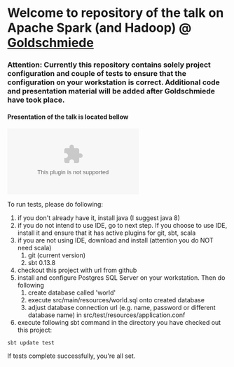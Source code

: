 # Welcome to repository of the talk on Apache Spark (and Hadoop) @ [Goldschmiede](http://www.anderscore.com/partner/goldschmiede/)

### Attention: Currently this repository contains solely project configuration and couple of tests to ensure that the configuration on your workstation is correct. Additional code and presentation material will be added after Goldschmiede have took place.

#### Presentation of the talk is located bellow

![Spark @ Goldschmiede](https://github.com/goldschmiede/16-05-20-Spark-und-Hadoop/tree/master/src/main/resources/SparkAtGoldschmiede.pptx)

To run tests, please do following:

1. if you don't already have it, install java (I suggest java 8)
2. if you do not intend to use IDE, go to next step. If you choose to use IDE, install it and ensure that it has active plugins for git, sbt, scala
3. if you are not using IDE, download and install (attention you do NOT need scala)
    1. git (current version)
    2. sbt 0.13.8
3. checkout this project with url from github
4. install and configure Postgres SQL Server on your workstation. Then do following
    1. create database called 'world'
    2. execute src/main/resources/world.sql onto created database
    3. adjust database connection url (e.g. name, password or different database name) in src/test/resources/application.conf
5. execute following sbt command in the directory you have checked out this project:
```
sbt update test
```

If tests complete successfully, you're all set.